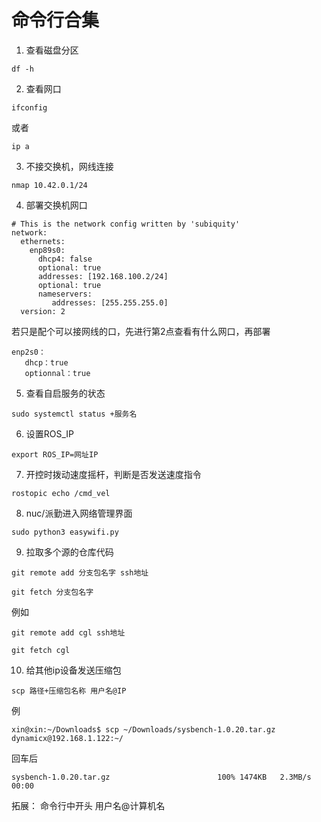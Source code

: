 # 命令行合集

1.  查看磁盘分区
```
df -h
```
2.  查看网口
```
ifconfig
```
或者
```
ip a
```
3.  不接交换机，网线连接
```
nmap 10.42.0.1/24
```
4.  部署交换机网口
```
# This is the network config written by 'subiquity'
network:
  ethernets:
    enp89s0:
      dhcp4: false
      optional: true
      addresses: [192.168.100.2/24]
      optional: true
      nameservers:
         addresses: [255.255.255.0]
  version: 2
```
若只是配个可以接网线的口，先进行第2点查看有什么网口，再部署
```
enp2s0：
   dhcp：true
   optionnal：true
```
5.  查看自启服务的状态
```
sudo systemctl status +服务名
```
6.  设置ROS_IP
```
export ROS_IP=网址IP
```
7.  开控时拨动速度摇杆，判断是否发送速度指令
```
rostopic echo /cmd_vel
```
8.  nuc/派勤进入网络管理界面
```
sudo python3 easywifi.py
```
9.  拉取多个源的仓库代码
```
git remote add 分支包名字 ssh地址
```
```
git fetch 分支包名字
```
例如
```
git remote add cgl ssh地址
```
```
git fetch cgl
```
10. 给其他ip设备发送压缩包
```
scp 路径+压缩包名称 用户名@IP
```
例
```
xin@xin:~/Downloads$ scp ~/Downloads/sysbench-1.0.20.tar.gz dynamicx@192.168.1.122:~/
```
回车后
```
sysbench-1.0.20.tar.gz                        100% 1474KB   2.3MB/s   00:00
```
拓展：
命令行中开头 用户名@计算机名
